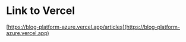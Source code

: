 # Link to Vercel
[https://blog-platform-azure.vercel.app/articles](https://blog-platform-azure.vercel.app)
